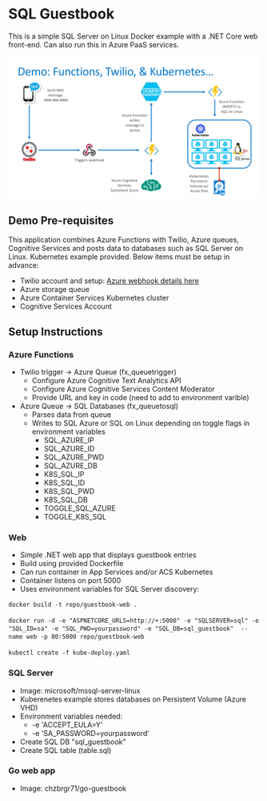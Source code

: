 # SQL Guestbook
This is a simple SQL Server on Linux Docker example with a .NET Core web front-end. Can also run this in Azure PaaS services.

![Demo Overview](images/demo_graphic.jpg)

## Demo Pre-requisites

This application combines Azure Functions with Twilio, Azure queues, Cognitive Services and posts data to databases such as SQL Server on Linux. Kubernetes example provided. Below items must be setup in advance:

* Twilio account and setup: [Azure webhook details here](https://www.twilio.com/docs/guides/serverless-webhooks-azure-functions-and-csharp#create-a-new-azure-function-app)
* Azure storage queue
* Azure Container Services Kubernetes cluster
* Cognitive Services Account

## Setup Instructions

### Azure Functions

* Twilio trigger -> Azure Queue (fx_queuetrigger)
  * Configure Azure Cognitive Text Analytics API
  * Configure Azure Cognitive Services Content Moderator
  * Provide URL and key in code (need to add to environment varible)
* Azure Queue -> SQL Databases (fx_queuetosql)
  * Parses data from queue
  * Writes to SQL Azure or SQL on Linux depending on toggle flags in environment variables
    * SQL_AZURE_IP
    * SQL_AZURE_ID
    * SQL_AZURE_PWD
    * SQL_AZURE_DB
    * K8S_SQL_IP
    * K8S_SQL_ID
    * K8S_SQL_PWD
    * K8S_SQL_DB
    * TOGGLE_SQL_AZURE
    * TOGGLE_K8S_SQL

### Web

* Simple .NET web app that displays guestbook entries
* Build using provided Dockerfile
* Can run container in App Services and/or ACS Kubernetes
* Container listens on port 5000
* Uses environment variables for SQL Server discovery: 

```
docker build -t repo/guestbook-web .

docker run -d -e "ASPNETCORE_URLS=http://+:5000" -e "SQLSERVER=sql" -e "SQL_ID=sa" -e "SQL_PWD=yourpassword" -e "SQL_DB=sql_guestbook"  --name web -p 80:5000 repo/guestbook-web

kubectl create -f kube-deploy.yaml
```

### SQL Server

* Image: microsoft/mssql-server-linux
* Kuberenetes example stores databases on Persistent Volume (Azure VHD)
* Environment variables needed:   
  * -e 'ACCEPT_EULA=Y' 
  * -e 'SA_PASSWORD=yourpassword' 
* Create SQL DB "sql_guestbook"
* Create SQL table (table.sql)

### Go web app

* Image: chzbrgr71/go-guestbook
